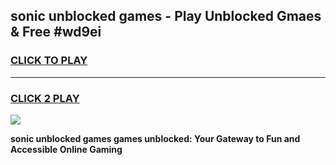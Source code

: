 
## sonic unblocked games - Play Unblocked Gmaes & Free #wd9ei
<h3>
<a href="https://news.freeplayer.one?title=sonic_unblocked_games&ref=24F">CLICK TO PLAY</a></h3>
<hr>

<h3>
<a href="https://news.freeplayer.one?title=sonic_unblocked_games&ref=24F">CLICK 2 PLAY</a>
  
</h3>

<a href="https://news.freeplayer.one?title=sonic_unblocked_games&ref=24F/"><img src="https://clearcache.store/games.png"></a>


**sonic unblocked games games unblocked: Your Gateway to Fun and Accessible Online Gaming**

